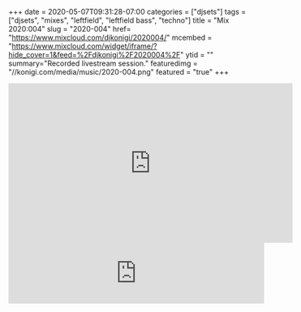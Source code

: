 +++
date = 2020-05-07T09:31:28-07:00
categories = ["djsets"]
tags = ["djsets", "mixes", "leftfield", "leftfield bass", "techno"]
title = "Mix 2020:004"
slug = "2020-004"
href= "https://www.mixcloud.com/djkonigi/2020004/"
mcembed = "https://www.mixcloud.com/widget/iframe/?hide_cover=1&feed=%2Fdjkonigi%2F2020004%2F"
ytid = ""
summary="Recorded livestream session."
featuredimg = "//konigi.com/media/music/2020-004.png"
featured = "true"
+++

<div class="mix"><div class="video" >
<iframe width="560" height="315" src="https://www.youtube.com/embed/OM2x93kgyIc" frameborder="0" allow="accelerometer; autoplay; encrypted-media; gyroscope; picture-in-picture" allowfullscreen></iframe>
</div></div>
 
<iframe width="100%" height="120" src="https://www.mixcloud.com/widget/iframe/?hide_cover=1&feed=%2Fdjkonigi%2F2020004%2F" frameborder="0" ></iframe>
